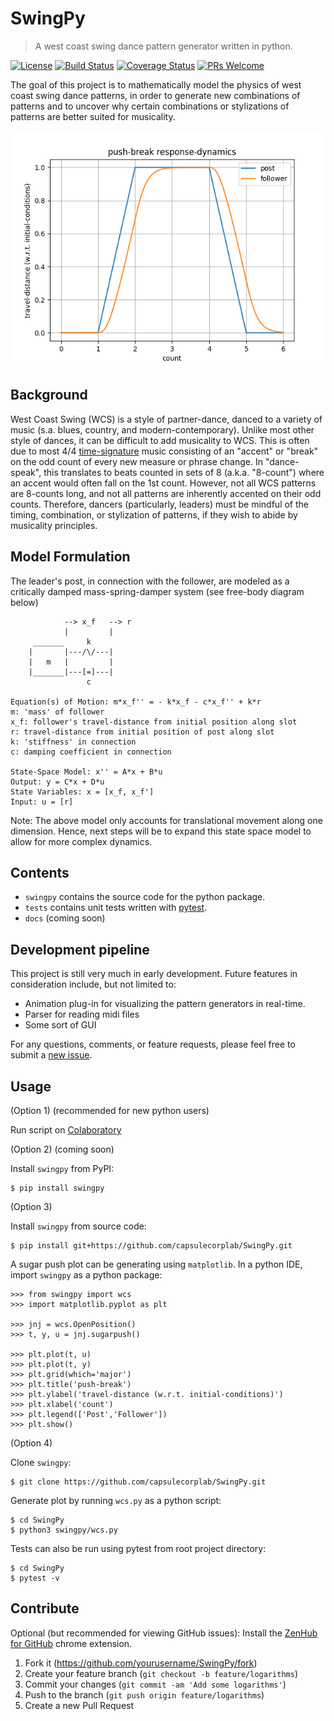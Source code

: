 # SwingPy

> A west coast swing dance pattern generator written in python.

[![License](https://img.shields.io/badge/License-Apache%202.0-blue.svg)](https://opensource.org/licenses/Apache-2.0)
[![Build Status](https://travis-ci.com/capsulecorplab/SwingPy.svg?branch=dev)](https://travis-ci.com/capsulecorplab/SwingPy)
[![Coverage Status](https://coveralls.io/repos/github/capsulecorplab/SwingPy/badge.svg)](https://coveralls.io/github/capsulecorplab/SwingPy?branch=dev)
[![PRs Welcome](https://img.shields.io/badge/PRs-welcome-brightgreen.svg?style=flat-square)](http://makeapullrequest.com)

The goal of this project is to mathematically model the physics of west coast swing dance patterns, in order to generate new combinations of patterns and to uncover why certain combinations or stylizations of patterns are better suited for musicality.

![](push-break_dynamics.png)

## Background

West Coast Swing (WCS) is a style of partner-dance, danced to a variety of music (s.a. blues, country, and modern-contemporary). Unlike most other style of dances, it can be difficult to add musicality to WCS. This is often due to most 4/4 [time-signature](https://en.wikipedia.org/wiki/Time_signature) music consisting of an "accent" or "break" on the odd count of every new measure or phrase change. In "dance-speak", this translates to beats counted in sets of 8 (a.k.a. "8-count") where an accent would often fall on the 1st count. However, not all WCS patterns are 8-counts long, and not all patterns are inherently accented on their odd counts. Therefore, dancers (particularly, leaders) must be mindful of the timing, combination, or stylization of patterns, if they wish to abide by musicality principles.

## Model Formulation

The leader's post, in connection with the follower, are modeled as a critically damped mass-spring-damper system (see free-body diagram below)

```
            --> x_f   --> r
            |         |
     _______     k
    |       |---/\/---|
    |   m   |         |
    |_______|---[=]---|
                 c

Equation(s) of Motion: m*x_f'' = - k*x_f - c*x_f'' + k*r
m: 'mass' of follower
x_f: follower's travel-distance from initial position along slot
r: travel-distance from initial position of post along slot
k: 'stiffness' in connection
c: damping coefficient in connection

State-Space Model: x'' = A*x + B*u
Output: y = C*x + D*u
State Variables: x = [x_f, x_f']
Input: u = [r]
```

Note: The above model only accounts for translational movement along one dimension. Hence, next steps will be to expand this state space model to allow for more complex dynamics.

## Contents
* `swingpy` contains the source code for the python package.
* `tests` contains unit tests written with [pytest](https://docs.pytest.org/en/latest/).
* `docs` (coming soon)

## Development pipeline
This project is still very much in early development. Future features in consideration include, but not limited to:
- Animation plug-in for visualizing the pattern generators in real-time.
- Parser for reading midi files
- Some sort of GUI

For any questions, comments, or feature requests, please feel free to submit a [new issue](https://github.com/capsulecorplab/SwingPy/issues/new).

## Usage

(Option 1) (recommended for new python users)

Run script on [Colaboratory](https://colab.research.google.com/drive/1w8QATZCc7FaVq6Re15yd_2i7QHLpkXWn)

(Option 2) (coming soon)

Install `swingpy` from PyPI:
```
$ pip install swingpy
```

(Option 3)

Install `swingpy` from source code:
```
$ pip install git+https://github.com/capsulecorplab/SwingPy.git
```

A sugar push plot can be generating using `matplotlib`. In a python IDE, import `swingpy` as a python package:
```
>>> from swingpy import wcs
>>> import matplotlib.pyplot as plt

>>> jnj = wcs.OpenPosition()
>>> t, y, u = jnj.sugarpush()

>>> plt.plot(t, u)
>>> plt.plot(t, y)
>>> plt.grid(which='major')
>>> plt.title('push-break')
>>> plt.ylabel('travel-distance (w.r.t. initial-conditions)')
>>> plt.xlabel('count')
>>> plt.legend(['Post','Follower'])
>>> plt.show()
```

(Option 4)

Clone `swingpy`:
```
$ git clone https://github.com/capsulecorplab/SwingPy.git
```

Generate plot by running `wcs.py` as a python script:
```
$ cd SwingPy
$ python3 swingpy/wcs.py
```

Tests can also be run using pytest from root project directory:
```
$ cd SwingPy
$ pytest -v
```

## Contribute

Optional (but recommended for viewing GitHub issues): Install the [ZenHub for GitHub](https://chrome.google.com/webstore/detail/zenhub-for-github/ogcgkffhplmphkaahpmffcafajaocjbd?hl=en-US) chrome extension.

1. Fork it (<https://github.com/yourusername/SwingPy/fork>)
2. Create your feature branch (`git checkout -b feature/logarithms`)
3. Commit your changes (`git commit -am 'Add some logarithms'`)
4. Push to the branch (`git push origin feature/logarithms`)
5. Create a new Pull Request
